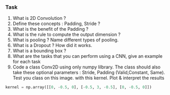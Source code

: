 ### Task

1. What is 2D Convolution ?
2. Define these concepts : Padding, Stride ? 
3. What is the benefit of the Padding ?
4. What is the rule to compute the output dimension ? 
5. What is pooling ? Name different types of pooling.
6. What is a Dropout ? How did it works.
7. What is a bounding box ?
8. What are the tasks that you can perform using a CNN, give an example for each task
9. Code a class Conv2D using only numpy lilbrary. The class should also take these optional parameters : Stride, Padding (Valid,Constant, Same). Test you class on this image. <a href="https://miro.medium.com/max/638/1*APsEcslehRkCD9IXq6P2Mw.jpeg"></a> with this kernel. Plot & interpret the results <br/>
``` Python
kernel = np.array([[0, -0.5, 0], [-0.5, 3, -0.5], [0, -0.5, 0]])
```
